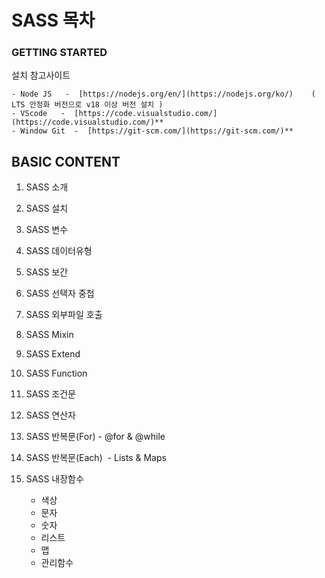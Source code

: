 
# SASS 목차




### GETTING STARTED

설치 참고사이트   

    - Node JS   -  [https://nodejs.org/en/](https://nodejs.org/ko/)    (  LTS 안정화 버전으로 v18 이상 버전 설치 )
    - VScode   -  [https://code.visualstudio.com/](https://code.visualstudio.com/)** 
    - Window Git  -  [https://git-scm.com/](https://git-scm.com/)**
  




## BASIC CONTENT

1. SASS 소개
2. SASS 설치
3. SASS 변수
4. SASS 데이터유형
5. SASS 보간
6. SASS 선택자 중첩
7. SASS 외부파일 호출
8. SASS Mixin
9. SASS Extend
10. SASS Function
11. SASS 조건문
12. SASS 연산자
13. SASS 반복문(For) - @for & @while
14. SASS 반복문(Each)  - Lists & Maps
15. SASS 내장함수

    - 색상
    - 문자
    - 숫자
    - 리스트
    - 맵
    - 관리함수